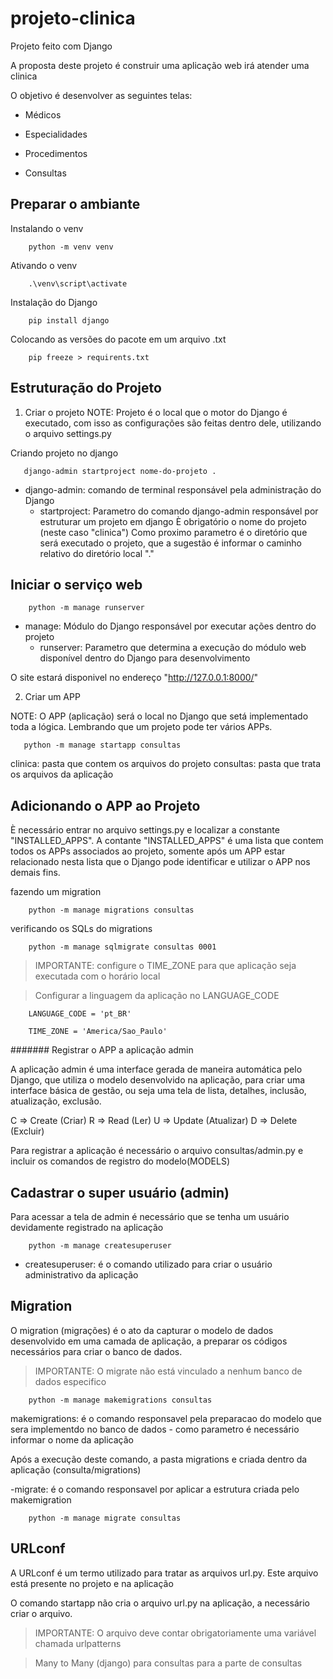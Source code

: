 # projeto-clinica
Projeto feito com Django

A proposta deste projeto é construir uma aplicação web irá atender uma clinica

O objetivo é desenvolver as seguintes telas:

- Médicos

- Especialidades

- Procedimentos

- Consultas

## Preparar o ambiante

Instalando o venv
```
    python -m venv venv
```

Ativando o venv
```
    .\venv\script\activate
```

Instalação do Django
```
    pip install django
```

Colocando as versões do pacote em um arquivo .txt
```
    pip freeze > requirents.txt
```

## Estruturação do Projeto

1. Criar o projeto
NOTE: Projeto é o local que o motor do Django é executado, com isso as configurações são feitas dentro dele,
utilizando o arquivo settings.py

Criando projeto no django
```
   django-admin startproject nome-do-projeto .
```

- django-admin: comando de terminal responsável pela administração do Django
    - startproject: Parametro do comando django-admin responsável por estruturar um projeto em django
        È obrigatório o nome do projeto (neste caso "clinica")
        Como proximo parametro é o diretório que será executado o projeto, que a sugestão é informar o caminho relativo do diretório local "."

## Iniciar o serviço web
```
    python -m manage runserver
```

- manage: Módulo do Django responsável por executar ações dentro do projeto
    - runserver: Parametro que determina a execução do módulo web disponível dentro do Django para desenvolvimento

O site estará disponivel no endereço "http://127.0.0.1:8000/"

2. Criar um APP

NOTE: O APP (aplicação) será o local no Django que setá implementado toda a lógica. Lembrando que um projeto pode ter vários APPs.

```
   python -m manage startapp consultas
```

clinica: pasta que contem os arquivos do projeto
consultas: pasta que trata os arquivos da aplicação

## Adicionando o APP ao Projeto

È necessário entrar no arquivo settings.py e localizar a constante "INSTALLED_APPS".
A contante "INSTALLED_APPS" é uma lista que contem todos os APPs associados ao projeto, somente após um APP estar relacionado nesta lista que o Django pode identificar e utilizar o APP nos demais fins.

fazendo um migration

```
    python -m manage migrations consultas
```

verificando os SQLs do migrations

```
    python -m manage sqlmigrate consultas 0001
```

> IMPORTANTE: configure o TIME_ZONE para que aplicação seja executada com o horário local

> Configurar a linguagem da aplicação no LANGUAGE_CODE

```
    LANGUAGE_CODE = 'pt_BR'

    TIME_ZONE = 'America/Sao_Paulo'
```

####### Registrar o APP a aplicação admin

A aplicação admin é uma interface gerada de maneira automática pelo Django, que utiliza o modelo desenvolvido na aplicação, para criar uma interface básica de gestão, ou seja uma tela de lista, detalhes, inclusão, atualização, exclusão.

C => Create (Criar)
R => Read (Ler)
U => Update (Atualizar)
D => Delete (Excluir)

Para registrar a aplicação é necessário o arquivo consultas/admin.py e incluir os comandos de registro do modelo(MODELS)

## Cadastrar o super usuário (admin)

Para acessar a tela de admin é necessário que se tenha um usuário devidamente registrado na aplicação

```
    python -m manage createsuperuser 
```

- createsuperuser: é o comando utilizado para criar o usuário administrativo da aplicação

## Migration

O migration (migrações) é o ato da capturar o modelo de dados desenvolvido em uma camada de aplicação, a preparar os códigos necessários para criar o banco de dados.

> IMPORTANTE: O migrate não está vinculado a nenhum banco de dados especifico

```
    python -m manage makemigrations consultas
```

makemigrations: é o comando responsavel pela preparacao do modelo que sera implementdo no banco de dados
    - como parametro é necessário informar o nome da aplicação

Após a execução deste comando, a pasta migrations e criada dentro da aplicação (consulta/migrations)

-migrate: é o comando responsavel por aplicar a estrutura criada pelo makemigration

```
    python -m manage migrate consultas
```
## URLconf

A URLconf é um termo utilizado para tratar as arquivos url.py. Este arquivo está presente no projeto e na aplicação

O comando startapp não cria o arquivo url.py na aplicação, a necessário criar o arquivo.

> IMPORTANTE: O arquivo deve contar obrigatoriamente uma variável chamada urlpatterns

> Many to Many (django) para consultas para a parte de consultas